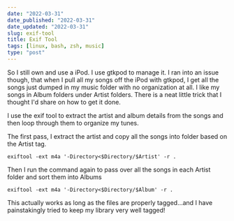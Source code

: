 ```yaml
---
date: "2022-03-31"
date_published: "2022-03-31"
date_updated: "2022-03-31"
slug: exif-tool
title: Exif Tool
tags: [linux, bash, zsh, music]
type: "post"
---
```


So I still own and use a iPod.  I use gtkpod to manage it.  I ran into an issue though, that when I pull all my songs off the iPod with gtkpod,
I get all the songs just dumped in my music folder with no organization at all.  I like my songs in Album folders under Artist folders.
There is a neat little trick that I thought I'd share on how to get it done.

I use the exif tool to extract the artist and album details from the songs and then loop through them to organize my tunes.


The first pass, I extract the artist and copy all the songs into folder based on the Artist tag.

```exiftool -ext m4a '-Directory<$Directory/$Artist' -r .```

Then I run the command again to pass over all the songs in each Artist folder and sort them into Albums

```exiftool -ext m4a '-Directory<$Directory/$Album' -r .```

This actually works as long as the files are properly tagged...and I have painstakingly tried to keep my library very well tagged!





